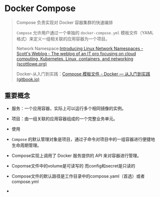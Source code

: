 # Docker Compose

> Compose 负责实现对 Docker 容器集群的快速编排
>
> `Compose` 允许用户通过一个单独的 `docker-compose.yml` 模板文件（YAML 格式）来定义一组相关联的应用容器为一个项目。
>
> Network Namespace:[Introducing Linux Network Namespaces - Scott's Weblog - The weblog of an IT pro focusing on cloud computing, Kubernetes, Linux, containers, and networking (scottlowe.org)](https://blog.scottlowe.org/2013/09/04/introducing-linux-network-namespaces/)
>
> Docker-从入门到实践：[Compose 模板文件 - Docker — 从入门到实践 (gitbook.io)](https://yeasy.gitbook.io/docker_practice/compose/compose_file)

## 重要概念

- 服务：一个应用容器，实际上可以运行多个相同镜像的实例。
- 项目：由一组关联的应用容器组成的一个完整业务单元。
- 使用

- `Compose` 的默认管理对象是项目，通过子命令对项目中的一组容器进行便捷地生命周期管理。
- Compose实现上调用了 Docker 服务提供的 API 来对容器进行管理。

- Copomse文件中的volume是可读写的 而config和secret是只读的
- Compose文件的默认路径是工作目录中的compose.yaml（首选）或者compose.yml
- 